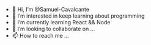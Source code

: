 - 👋 Hi, I’m @Samuel-Cavalcante
- 👀 I’m interested in keep learning about programming
- 🌱 I’m currently learning React && Node
- 💞️ I’m looking to collaborate on ...
- 📫 How to reach me ...

<!---
Samuel-Cavalcante/Samuel-Cavalcante is a ✨ special ✨ repository because its `README.md` (this file) appears on your GitHub profile.
You can click the Preview link to take a look at your changes.
--->
